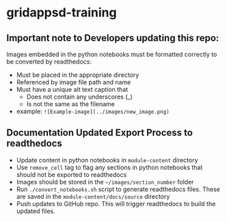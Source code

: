 # gridappsd-training




## Important note to Developers updating this repo:
Images embedded in the python notebooks must be formatted correctly to be converted by readthedocs:
* Must be placed in the appropriate directory
* Referenced by image file path and name
* Must have a unique alt text caption that
   * Does not contain any underscores (_)
   * Is not the same as the filename
* example: `![Example-image](../images/new_image.png)`

## Documentation Updated Export Process to readthedocs
* Update content in python notebooks in `module-content` directory
* Use `remove_cell` tag to flag any sections in python notebooks that should not be exported to readthedocs
* Images should be stored in the `~/images/section_number` folder
* Run `./convert_notebooks.sh` script to generate readthedocs files. These are saved in the `module-content/docs/source` directory
* Push updates to GitHub repo. This will trigger readthedocs to build the updated files.